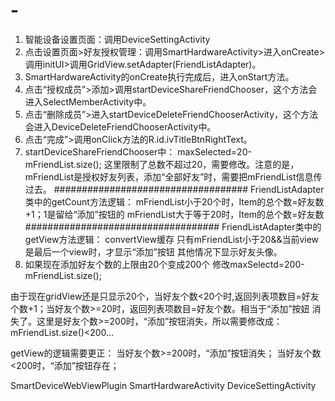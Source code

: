 # -
1. 智能设备设置页面：调用DeviceSettingActivity
2. 点击设置页面>好友授权管理：调用SmartHardwareActivity>进入onCreate>调用initUI>调用GridView.setAdapter(FriendListAdapter)。
3. SmartHardwareActivity的onCreate执行完成后，进入onStart方法。
4. 点击“授权成员”>添加>调用startDeviceShareFriendChooser，这个方法会进入SelectMemberActivity中。
5. 点击“删除成员”>进入startDeviceDeleteFriendChooserActivity，这个方法会进入DeviceDeleteFriendChooserActivity中。
6. 点击“完成”>调用onClick方法的R.id.ivTitleBtnRightText。
7. startDeviceShareFriendChooser中：
maxSelected=20-mFriendList.size();
这里限制了总数不超过20，需要修改。注意的是，mFriendList是授权好友列表，添加“全部好友”时，需要把mFriendList信息传过去。
###################################
FriendListAdapter类中的getCount方法逻辑：
mFriendList小于20个时，Item的总个数=好友数+1；1是留给“添加”按钮的
mFriendList大于等于20时，Item的总个数=好友数
###################################
FriendListAdapter类中的getView方法逻辑：
convertView缓存
只有mFriendList小于20&&当前view是最后一个view时，才显示“添加”按钮
其他情况下显示好友头像。
8. 如果现在添加好友个数的上限由20个变成200个
修改maxSelectd=200-mFriendList.size();

由于现在gridView还是只显示20个，当好友个数<20个时,返回列表项数目=好友个数+1；当好友个数>=20时，返回列表项数目=好友个数。相当于“添加”按妞
消失了。这里是好友个数>=200时，“添加”按钮消失，所以需要修改成：
mFriendList.size()<200...

getView的逻辑需要更正：
当好友个数>=200时，“添加”按钮消失；
当好友个数<200时，“添加”按钮存在；

SmartDeviceWebViewPlugin
SmartHardwareActivity
DeviceSettingActivity
